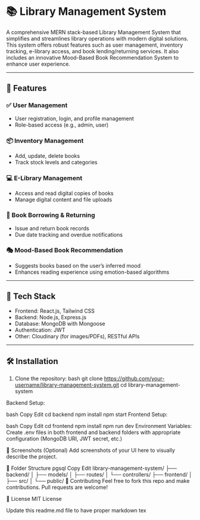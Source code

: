 # 📚 Library Management System

A comprehensive MERN stack-based Library Management System that simplifies and streamlines library operations with modern digital solutions. This system offers robust features such as user management, inventory tracking, e-library access, and book lending/returning services. It also includes an innovative Mood-Based Book Recommendation System to enhance user experience.

---

## 🔧 Features

### ✅ User Management
- User registration, login, and profile management
- Role-based access (e.g., admin, user)

### 📦 Inventory Management
- Add, update, delete books
- Track stock levels and categories

### 💻 E-Library Management
- Access and read digital copies of books
- Manage digital content and file uploads

### 🔄 Book Borrowing & Returning
- Issue and return book records
- Due date tracking and overdue notifications

### 🎭 Mood-Based Book Recommendation
- Suggests books based on the user’s inferred mood
- Enhances reading experience using emotion-based algorithms

---

## 🚀 Tech Stack

- Frontend: React.js, Tailwind CSS
- Backend: Node.js, Express.js
- Database: MongoDB with Mongoose
- Authentication: JWT
- Other: Cloudinary (for images/PDFs), RESTful APIs

---

## 🛠 Installation

1. Clone the repository:
   bash
   git clone https://github.com/your-username/library-management-system.git
   cd library-management-system


Backend Setup:

bash
Copy
Edit
cd backend
npm install
npm start
Frontend Setup:

bash
Copy
Edit
cd frontend
npm install
npm run dev
Environment Variables: Create .env files in both frontend and backend folders with appropriate configuration (MongoDB URI, JWT secret, etc.)

📸 Screenshots (Optional)
Add screenshots of your UI here to visually describe the project.

📂 Folder Structure
pgsql
Copy
Edit
library-management-system/
├── backend/
│   ├── models/
│   ├── routes/
│   └── controllers/
├── frontend/
│   ├── src/
│   └── public/
🤝 Contributing
Feel free to fork this repo and make contributions. Pull requests are welcome!

📄 License
MIT License

Update this readme.md file to have proper markdown tex